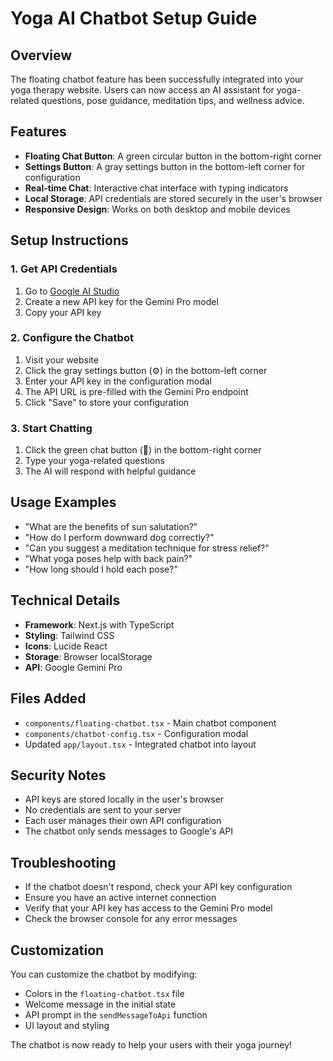 # Yoga AI Chatbot Setup Guide

## Overview
The floating chatbot feature has been successfully integrated into your yoga therapy website. Users can now access an AI assistant for yoga-related questions, pose guidance, meditation tips, and wellness advice.

## Features
- **Floating Chat Button**: A green circular button in the bottom-right corner
- **Settings Button**: A gray settings button in the bottom-left corner for configuration
- **Real-time Chat**: Interactive chat interface with typing indicators
- **Local Storage**: API credentials are stored securely in the user's browser
- **Responsive Design**: Works on both desktop and mobile devices

## Setup Instructions

### 1. Get API Credentials
1. Go to [Google AI Studio](https://makersuite.google.com/app/apikey)
2. Create a new API key for the Gemini Pro model
3. Copy your API key

### 2. Configure the Chatbot
1. Visit your website
2. Click the gray settings button (⚙️) in the bottom-left corner
3. Enter your API key in the configuration modal
4. The API URL is pre-filled with the Gemini Pro endpoint
5. Click "Save" to store your configuration

### 3. Start Chatting
1. Click the green chat button (💬) in the bottom-right corner
2. Type your yoga-related questions
3. The AI will respond with helpful guidance

## Usage Examples
- "What are the benefits of sun salutation?"
- "How do I perform downward dog correctly?"
- "Can you suggest a meditation technique for stress relief?"
- "What yoga poses help with back pain?"
- "How long should I hold each pose?"

## Technical Details
- **Framework**: Next.js with TypeScript
- **Styling**: Tailwind CSS
- **Icons**: Lucide React
- **Storage**: Browser localStorage
- **API**: Google Gemini Pro

## Files Added
- `components/floating-chatbot.tsx` - Main chatbot component
- `components/chatbot-config.tsx` - Configuration modal
- Updated `app/layout.tsx` - Integrated chatbot into layout

## Security Notes
- API keys are stored locally in the user's browser
- No credentials are sent to your server
- Each user manages their own API configuration
- The chatbot only sends messages to Google's API

## Troubleshooting
- If the chatbot doesn't respond, check your API key configuration
- Ensure you have an active internet connection
- Verify that your API key has access to the Gemini Pro model
- Check the browser console for any error messages

## Customization
You can customize the chatbot by modifying:
- Colors in the `floating-chatbot.tsx` file
- Welcome message in the initial state
- API prompt in the `sendMessageToApi` function
- UI layout and styling

The chatbot is now ready to help your users with their yoga journey!
